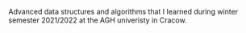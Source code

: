 Advanced data structures and algorithms that I learned during winter semester 2021/2022 at the AGH univeristy in Cracow.
